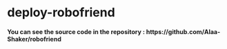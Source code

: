 # deploy-robofriend

<h4>You can see the source code in the repository : https://github.com/Alaa-Shaker/robofriend </h4>
